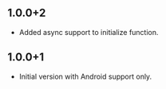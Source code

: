 ## 1.0.0+2

- Added async support to initialize function.

## 1.0.0+1

- Initial version with Android support only.
